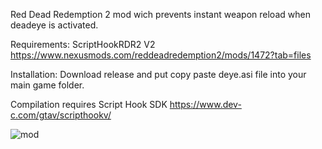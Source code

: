 Red Dead Redemption 2 mod wich prevents instant weapon reload when deadeye is activated.

Requirements:
ScriptHookRDR2 V2 
https://www.nexusmods.com/reddeadredemption2/mods/1472?tab=files

Installation:
Download release and put copy paste deye.asi file into your main game folder.

Compilation requires Script Hook SDK https://www.dev-c.com/gtav/scripthookv/

![mod](https://github.com/user-attachments/assets/f9b4df37-0d4d-4588-89a3-2f4e09994f28)
